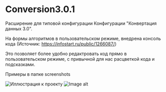 # Conversion3.0.1

Расширение для типовой конфигурации Конфигурации "Конвертация данных 3.0".

На формы алгоритмов в пользовательском режиме, внедрена консоль кода (Источник: https://infostart.ru/public/1266087/)

Это позволяет более удобно редактровать код прямо в пользовательском режиме, с привычной для нас расцветкой кода и подсказками.

Примеры в папке screenshots


![Иллюстрация к проекту](https://github.com/ViktorErmakov/Conversion3.0.1/raw/master/screenshots/image.png) 
![Image alt](https://github.com/ViktorErmakov/Conversion3.0.1/raw/master/screenshots/image.png)

